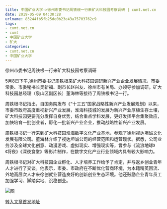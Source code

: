```yaml
---
title: 中国矿业大学->徐州市委书记周铁根一行来矿大科技园考察调研 | cumt.net.cn
date: 2019-05-09 04:30:28
urlname: 83244fb5fb25de0b23e43a75703762c9
tags: 
- cumt.net.cn
- cumt
- 中国矿业大学
- 矿大
categories:
- cumt.net.cn
- 中国矿业大学
---
```



徐州市委书记周铁根一行来矿大科技园考察调研

5月8日下午,徐州市委书记周铁根来矿大科技园调研新兴产业企业发展情况，市委常委、市委秘书长吴新福、副市长赵兴友、徐州市有关局、办领导参加调研。矿大科技园总经理（泉山区副区长）董海林等接待了周铁根书记一行。

周铁根书记指出，自国务院发布《“十三五”国家战略性新兴产业发展规划》以来，市委市政府高度重视新兴产业发展，淮海科技城的发展为新兴产业厚植生存土壤，矿大科技园更要充分发挥自身优势，结合重点学科发展，更好发挥平台集聚效应，加快培育一批创业者，孵化一批新兴产业企业，推动战略性新兴产业发展。

周铁根书记一行来到矿大科技园淮海数字文化产业基地，参观了徐州视达坦诚文化发展有限公司。董海林介绍了视达坦诚公司的经营范围和运营现状。据悉，公司业务涉及全球文化创意、动漫游戏、虚拟现实、增强现实等，曾参与《流浪地球》《将夜》《深夜食堂》等影片制作，在数字文化产业行业领域内具有较大影响力。

周铁根书记对矿大科技园企业孵化、人才培养工作给予了肯定，并与返乡创业青年人才进行了交谈。他表示，市委、市政府在不断优化营商环境，为本籍精英回流、外地高层次人才来徐创就业营造良好的创新创业生态环境。他还鼓励企业青年员工加强学习、脚踏实地、沉稳创业。



![图](http://xwzx.cumt.edu.cn/_upload/article/images/b6/3e/d3fe41874f1d929916e936ee469d/20758a74-4e8d-4986-bb0d-fbf2bfa1d065.png)

[转入文章首发地址](http://xwzx.cumt.edu.cn/fe/f3/c513a524019/page.htm)